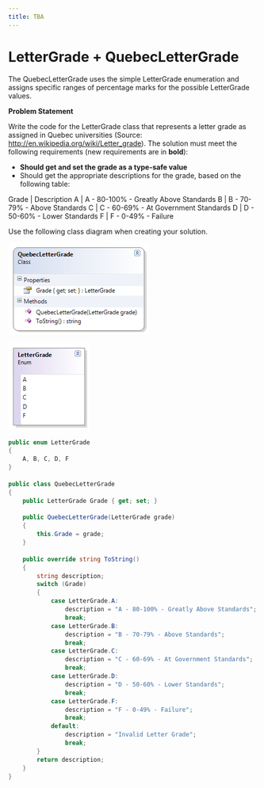 ```yaml
---
title: TBA
---
```

# LetterGrade + QuebecLetterGrade

The QuebecLetterGrade uses the simple LetterGrade enumeration and assigns specific ranges of percentage marks for the possible LetterGrade values.

**Problem Statement**

Write the code for the LetterGrade class that represents a letter grade as assigned in Quebec universities (Source: http://en.wikipedia.org/wiki/Letter_grade). The solution must meet the following requirements (new requirements are in **bold**):

* **Should get and set the grade as a type-safe value**
* Should get the appropriate descriptions for the grade, based on the following table:

Grade | Description
A     | A - 80-100% - Greatly Above Standards
B     | B - 70-79% - Above Standards
C     | C - 60-69% - At Government Standards
D     | D - 50-60% - Lower Standards
F     | F - 0-49% - Failure

Use the following class diagram when creating your solution.

![](./I-QuebecLetterGrade.png)

![](./I-LetterGrade.png)

```csharp
public enum LetterGrade
{
    A, B, C, D, F
}

public class QuebecLetterGrade
{
    public LetterGrade Grade { get; set; }

    public QuebecLetterGrade(LetterGrade grade)
    {
        this.Grade = grade;
    }

    public override string ToString()
    {
        string description;
        switch (Grade)
        {
            case LetterGrade.A:
                description = "A - 80-100% - Greatly Above Standards";
                break;
            case LetterGrade.B:
                description = "B - 70-79% - Above Standards";
                break;
            case LetterGrade.C:
                description = "C - 60-69% - At Government Standards";
                break;
            case LetterGrade.D:
                description = "D - 50-60% - Lower Standards";
                break;
            case LetterGrade.F:
                description = "F - 0-49% - Failure";
                break;
            default:
                description = "Invalid Letter Grade";
                break;
        }
        return description;
    }
}
```
